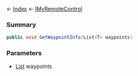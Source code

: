 ← [Index](Api-Index) ← [IMyRemoteControl](Sandbox.ModAPI.Ingame.IMyRemoteControl)

### Summary

```csharp
public void GetWaypointInfo(List<T> waypoints)
```

### Parameters

* [List<T>](https://docs.microsoft.com/en-us/dotnet/api/system.collections.generic.list?view=netframework-4.6) waypoints
